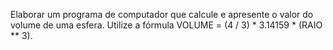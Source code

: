 Elaborar um programa de computador que calcule e apresente o valor do volume de
uma esfera. Utilize a fórmula VOLUME = (4 / 3) * 3.14159 * (RAIO ** 3).